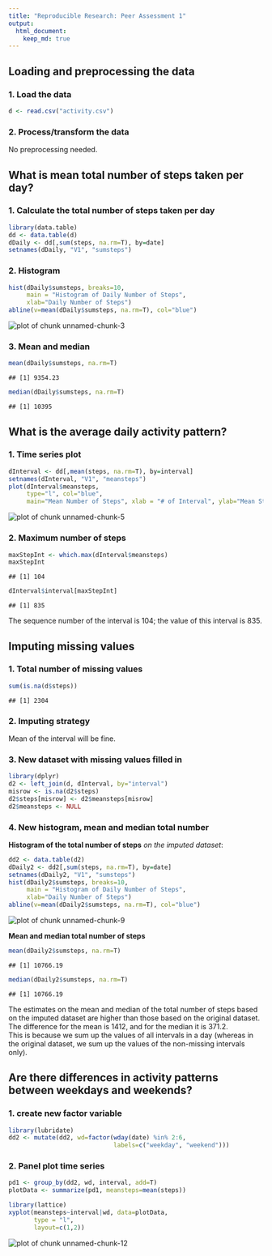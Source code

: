 ```yaml
---
title: "Reproducible Research: Peer Assessment 1"
output: 
  html_document:
    keep_md: true
---
```


  
## Loading and preprocessing the data  
  
### 1. Load the data


```r
d <- read.csv("activity.csv")
```
  
### 2. Process/transform the data  
  
No preprocessing needed.  
  

## What is mean total number of steps taken per day?  
  
### 1. Calculate the total number of steps taken per day  


```r
library(data.table)
dd <- data.table(d)
dDaily <- dd[,sum(steps, na.rm=T), by=date]
setnames(dDaily, "V1", "sumsteps")
```
  
### 2. Histogram  
  

```r
hist(dDaily$sumsteps, breaks=10,
     main = "Histogram of Daily Number of Steps",
     xlab="Daily Number of Steps")
abline(v=mean(dDaily$sumsteps, na.rm=T), col="blue")
```

![plot of chunk unnamed-chunk-3](figure/unnamed-chunk-3-1.png) 
  
### 3. Mean and median  
  

```r
mean(dDaily$sumsteps, na.rm=T)
```

```
## [1] 9354.23
```

```r
median(dDaily$sumsteps, na.rm=T)
```

```
## [1] 10395
```
  
## What is the average daily activity pattern?  
  
### 1. Time series plot  
  

```r
dInterval <- dd[,mean(steps, na.rm=T), by=interval]
setnames(dInterval, "V1", "meansteps")
plot(dInterval$meansteps, 
     type="l", col="blue", 
     main="Mean Number of Steps", xlab = "# of Interval", ylab="Mean Steps", lwd=1)
```

![plot of chunk unnamed-chunk-5](figure/unnamed-chunk-5-1.png) 
  
### 2. Maximum number of steps  
  

```r
maxStepInt <- which.max(dInterval$meansteps)
maxStepInt
```

```
## [1] 104
```

```r
dInterval$interval[maxStepInt]
```

```
## [1] 835
```

The sequence number of the interval is 104; the value of this interval is 835. 
  
## Imputing missing values  
  
### 1. Total number of missing values  


```r
sum(is.na(d$steps))
```

```
## [1] 2304
```
  
### 2. Imputing strategy  
  
Mean of the interval will be fine.  
  
### 3. New dataset with missing values filled in  
  

```r
library(dplyr)
d2 <- left_join(d, dInterval, by="interval")
misrow <- is.na(d2$steps)
d2$steps[misrow] <- d2$meansteps[misrow]
d2$meansteps <- NULL
```
  
### 4. New histogram, mean and median total number  
  
**Histogram of the total number of steps** *on the imputed dataset*:


```r
dd2 <- data.table(d2)
dDaily2 <- dd2[,sum(steps, na.rm=T), by=date]
setnames(dDaily2, "V1", "sumsteps")
hist(dDaily2$sumsteps, breaks=10,
     main = "Histogram of Daily Number of Steps",
     xlab="Daily Number of Steps")
abline(v=mean(dDaily2$sumsteps, na.rm=T), col="blue")
```

![plot of chunk unnamed-chunk-9](figure/unnamed-chunk-9-1.png) 
  
**Mean and median total number of steps**  


```r
mean(dDaily2$sumsteps, na.rm=T)
```

```
## [1] 10766.19
```

```r
median(dDaily2$sumsteps, na.rm=T)
```

```
## [1] 10766.19
```

The estimates on the mean and median of the total number of steps based on the imputed dataset are higher than those based on the original dataset. The difference for the mean is 1412, and for the median it is 371.2.  
This is because we sum up the values of all intervals in a day (whereas in the original dataset, we sum up the values of the non-missing intervals only).
  
## Are there differences in activity patterns between weekdays and weekends?  
  
### 1. create new factor variable  
  

```r
library(lubridate)
dd2 <- mutate(dd2, wd=factor(wday(date) %in% 2:6, 
                             labels=c("weekday", "weekend")))
```
  
### 2. Panel plot time series  
  

```r
pd1 <- group_by(dd2, wd, interval, add=T)
plotData <- summarize(pd1, meansteps=mean(steps))

library(lattice)
xyplot(meansteps~interval|wd, data=plotData, 
       type = "l",
       layout=c(1,2))
```

![plot of chunk unnamed-chunk-12](figure/unnamed-chunk-12-1.png) 
